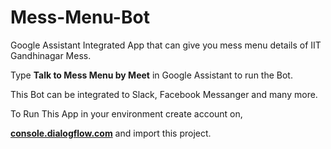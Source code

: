 # Mess-Menu-Bot

Google Assistant Integrated App that can give you mess menu details of IIT Gandhinagar Mess.

Type **Talk to Mess Menu by Meet** in Google Assistant to run the Bot.

This Bot can be integrated to Slack, Facebook Messanger and many more.

To Run This App in your environment create account on,

[**console.dialogflow.com**](console.dialogflow.com) and import this project.
